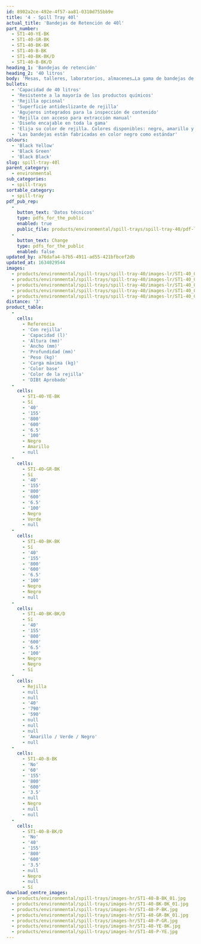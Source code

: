 ```yaml
---
id: 8902a2ce-492e-4f57-aa81-0310d755bb9e
title: '4 - Spill Tray 40l'
actual_title: 'Bandejas de Retención de 40l'
part_number:
  - ST1-40-YE-BK
  - ST1-40-GR-BK
  - ST1-40-BK-BK
  - ST1-40-B-BK
  - ST1-40-BK-BK/D
  - ST1-40-B-BK/D
heading_1: 'Bandejas de retención'
heading_2: '40 litros'
body: 'Mesas, talleres, laboratorios, almacenes…La gama de bandejas de retención es una solución para evitar derrames de líquidos o productos químicos peligrosos'
bullets:
  - 'Capacidad de 40 litros'
  - 'Resistente a la mayoría de los productos químicos'
  - 'Rejilla opcional'
  - 'Superficie antideslizante de rejilla'
  - 'Agujeros integrados para la inspección de contenido'
  - 'Rejilla con acceso para extracción manual'
  - 'Diseño encajable en toda la gama'
  - 'Elija su color de rejilla. Colores disponibles: negro, amarillo y verde'
  - 'Las bandejas están fabricadas en color negro como estándar'
colours:
  - 'Black Yellow'
  - 'Black Green'
  - 'Black Black'
slug: spill-tray-40l
parent_category:
  - environmental
sub_categories:
  - spill-trays
sortable_category:
  - spill-tray
pdf_pub_rep:
  -
    button_text: 'Datos técnicos'
    type: pdfs_for_the_public
    enabled: true
    public_file: products/environmental/spill-trays/spill-tray-40/pdf-lr/EV-Spill-Tray-(40L)-TD_ES.pdf
  -
    button_text: Change
    type: pdfs_for_the_public
    enabled: false
updated_by: a76dafa4-b7b5-4911-ad55-421bfbcef2db
updated_at: 1634029544
images:
  - products/environmental/spill-trays/spill-tray-40/images-lr/ST1-40_01.jpg
  - products/environmental/spill-trays/spill-tray-40/images-lr/ST1-40_04.jpg
  - products/environmental/spill-trays/spill-tray-40/images-lr/ST1-40_03.jpg
  - products/environmental/spill-trays/spill-tray-40/images-lr/ST1-40_02.jpg
  - products/environmental/spill-trays/spill-tray-40/images-lr/ST1-40_05.jpg
distance: '3'
product_table:
  -
    cells:
      - Referencia
      - 'Con rejilla'
      - 'Capacidad (l)'
      - 'Altura (mm)'
      - 'Ancho (mm)'
      - 'Profundidad (mm)'
      - 'Peso (kg)'
      - 'Carga máxima (kg)'
      - 'Color base'
      - 'Color de la rejilla'
      - 'DIBt Aprobado'
  -
    cells:
      - ST1-40-YE-BK
      - Sí
      - '40'
      - '155'
      - '800'
      - '600'
      - '6.5'
      - '100'
      - Negro
      - Amarillo
      - null
  -
    cells:
      - ST1-40-GR-BK
      - Sí
      - '40'
      - '155'
      - '800'
      - '600'
      - '6.5'
      - '100'
      - Negro
      - Verde
      - null
  -
    cells:
      - ST1-40-BK-BK
      - Sí
      - '40'
      - '155'
      - '800'
      - '600'
      - '6.5'
      - '100'
      - Negro
      - Negro
      - null
  -
    cells:
      - ST1-40-BK-BK/D
      - Sí
      - '40'
      - '155'
      - '800'
      - '600'
      - '6.5'
      - '100'
      - Negro
      - Negro
      - Sí
  -
    cells:
      - Rejilla
      - null
      - null
      - '40'
      - '790'
      - '590'
      - null
      - null
      - null
      - 'Amarillo / Verde / Negro'
      - null
  -
    cells:
      - ST1-40-B-BK
      - 'No'
      - '60'
      - '155'
      - '800'
      - '600'
      - '3.5'
      - null
      - Negro
      - null
      - null
  -
    cells:
      - ST1-40-B-BK/D
      - 'No'
      - '40'
      - '155'
      - '800'
      - '600'
      - '3.5'
      - null
      - Negro
      - null
      - Sí
download_centre_images:
  - products/environmental/spill-trays/images-hr/ST1-40-B-BK_01.jpg
  - products/environmental/spill-trays/images-hr/ST1-40-BK-BK_01.jpg
  - products/environmental/spill-trays/images-hr/ST1-40-P-BK.jpg
  - products/environmental/spill-trays/images-hr/ST1-40-GR-BK_01.jpg
  - products/environmental/spill-trays/images-hr/ST1-40-P-GR.jpg
  - products/environmental/spill-trays/images-hr/ST1-40-YE-BK.jpg
  - products/environmental/spill-trays/images-hr/ST1-40-P-YE.jpg
---
```

